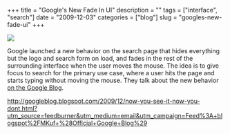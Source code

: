 +++
title = "Google's New Fade In UI"
description = ""
tags = ["interface", "search"]
date = "2009-12-03"
categories = ["blog"]
slug = "googles-new-fade-ui"
+++



  <div class="notebook-screenshot"><a href="http://googleblog.blogspot.com/2009/12/now-you-see-it-now-you-dont.html?utm_source=feedburner&amp;utm_medium=email&amp;utm_campaign=Feed%3A+blogspot%2FMKuf+%28Official+Google+Blog%29"><img src="//media.konigi.com/notebook/google-fade-1.jpg" class="notebook-image" /></a></div><p>Google launched a new behavior on the search page that hides everything but the logo and search form on load, and fades in the rest of the surrounding interface when the user moves the mouse. The idea is to give focus to search for the primary use case, where a user hits the page and starts typing without moving the mouse. They talk about the new behavior <a href="http://googleblog.blogspot.com/2009/12/now-you-see-it-now-you-dont.html?utm_source=feedburner&amp;utm_medium=email&amp;utm_campaign=Feed%3A+blogspot%2FMKuf+%28Official+Google+Blog%29">on the Google Blog</a>.</p>

    
  <a href="http://googleblog.blogspot.com/2009/12/now-you-see-it-now-you-dont.html?utm_source=feedburner&amp;utm_medium=email&amp;utm_campaign=Feed%3A+blogspot%2FMKuf+%28Official+Google+Blog%29">http://googleblog.blogspot.com/2009/12/now-you-see-it-now-you-dont.html?utm_source=feedburner&utm_medium=email&utm_campaign=Feed%3A+blogspot%2FMKuf+%28Official+Google+Blog%29</a>
